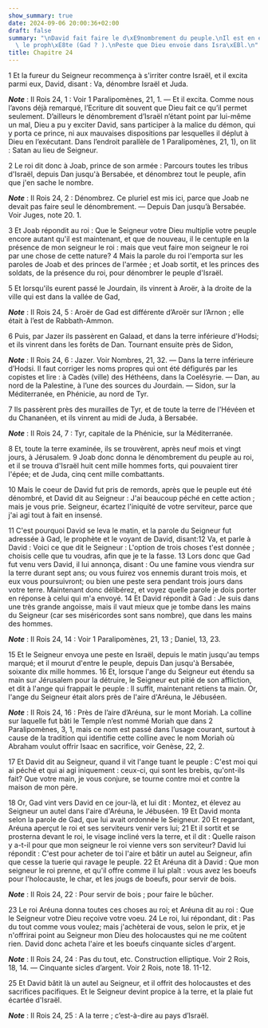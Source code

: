 ```yaml
---
show_summary: true
date: 2024-09-06 20:00:36+02:00
draft: false
summary: "\nDavid fait faire le d\xE9nombrement du peuple.\nIl est en est repris par\
  \ le proph\xE8te (Gad ? ).\nPeste que Dieu envoie dans Isra\xEBl.\n"
title: Chapitre 24
---
```





1 Et la fureur du Seigneur recommença à s'irriter contre Israël, et il excita parmi eux, David, disant : Va, dénombre Israël et Juda.

***Note*** :  II Rois 24, 1 : Voir 1 Paralipomènes, 21, 1. ― Et il excita. Comme nous l’avons déjà remarqué, l’Ecriture dit souvent que Dieu fait ce qu’il permet seulement. D’ailleurs le dénombrement d’Israël n’étant point par lui-même un mal, Dieu a pu y exciter David, sans participer à la malice du démon, qui y porta ce prince, ni aux mauvaises dispositions par lesquelles il déplut à Dieu en l’exécutant. Dans l’endroit parallèle de 1 Paralipomènes, 21, 1), on lit : Satan au lieu de Seigneur.


2 Le roi dit donc à Joab, prince de son armée : Parcours toutes les tribus d'Israël, depuis Dan jusqu'à Bersabée, et dénombrez tout le peuple, afin que j'en sache le nombre.

***Note*** :  II Rois 24, 2 : Dénombrez. Ce pluriel est mis ici, parce que Joab ne devait pas faire seul le dénombrement. ― Depuis Dan jusqu’à Bersabée. Voir Juges, note 20. 1.

3 Et Joab répondit au roi : Que le Seigneur votre Dieu multiplie votre peuple encore autant qu'il est maintenant, et que de nouveau, il le centuple en la présence de mon seigneur le roi : mais que veut faire mon seigneur le roi par une chose de cette nature? 4 Mais la parole du roi l'emporta sur les paroles de Joab et des princes de l'armée ; et Joab sortit, et les princes des soldats, de la présence du roi, pour dénombrer le peuple d'Israël.


5 Et lorsqu'ils eurent passé le Jourdain, ils vinrent à Aroër, à la droite de la ville qui est dans la vallée de Gad,

***Note*** :  II Rois 24, 5 : Aroër de Gad est différente d’Aroër sur l’Arnon ; elle était à l’est de Rabbath-Ammon.

6 Puis, par Jazer ils passèrent en Galaad, et dans la terre inférieure d'Hodsi; et ils vinrent dans les forêts de Dan. Tournant ensuite près de Sidon,

***Note*** :  II Rois 24, 6 : Jazer. Voir Nombres, 21, 32. ― Dans la terre inférieure d’Hodsi. Il faut corriger les noms propres qui ont été défigurés par les copistes et lire : à Cadès (ville) des Héthéens, dans la Coelésyrie. ― Dan, au nord de la Palestine, à l’une des sources du Jourdain. ― Sidon, sur la Méditerranée, en Phénicie, au nord de Tyr.

7 Ils passèrent près des murailles de Tyr, et de toute la terre de l'Hévéen et du Chananéen, et ils vinrent au midi de Juda, à Bersabée.

***Note*** :  II Rois 24, 7 : Tyr, capitale de la Phénicie, sur la Méditerranée.

8 Et, toute la terre examinée, ils se trouvèrent, après neuf mois et vingt jours, à Jérusalem. 9 Joab donc donna le dénombrement du peuple au roi, et il se trouva d'Israël huit cent mille hommes forts, qui pouvaient tirer l'épée; et de Juda, cinq cent mille combattants.


10 Mais le coeur de David fut pris de remords, après que le peuple eut été dénombré, et David dit au Seigneur : J'ai beaucoup péché en cette action ; mais je vous prie. Seigneur, écartez l'iniquité de votre serviteur, parce que j'ai agi tout à fait en insensé.


11 C'est pourquoi David se leva le matin, et la parole du Seigneur fut adressée à Gad, le prophète et le voyant de David, disant:12 Va, et parle à David : Voici ce que dit le Seigneur : L'option de trois choses t'est donnée ; choisis celle que tu voudras, afin que je te la fasse. 13 Lors donc que Gad fut venu vers David, il lui annonça, disant : Ou une famine vous viendra sur la terre durant sept ans; ou vous fuirez vos ennemis durant trois mois, et eux vous poursuivront; ou bien une peste sera pendant trois jours dans votre terre. Maintenant donc délibérez, et voyez quelle parole je dois porter en réponse à celui qui m'a envoyé. 14 Et David répondit à Gad : Je suis dans une très grande angoisse, mais il vaut mieux que je tombe dans les mains du Seigneur (car ses miséricordes sont sans nombre), que dans les mains des hommes.

***Note*** :  II Rois 24, 14 : Voir 1 Paralipomènes, 21, 13 ; Daniel, 13, 23.


15 Et le Seigneur envoya une peste en Israël, depuis le matin jusqu'au temps marqué; et il mourut d'entre le peuple, depuis Dan jusqu'à Bersabée, soixante dix mille hommes. 16 Et, lorsque l'ange du Seigneur eut étendu sa main sur Jérusalem pour la détruire, le Seigneur eut pitié de son affliction, et dit à l'ange qui frappait le peuple : Il suffit, maintenant retiens ta main. Or, l'ange du Seigneur était alors près de l'aire d'Aréuna, le Jébuséen.

***Note*** :  II Rois 24, 16 : Près de l’aire d’Aréuna, sur le mont Moriah. La colline sur laquelle fut bâti le Temple n’est nommé Moriah que dans 2 Paralipomènes, 3, 1, mais ce nom est passé dans l’usage courant, surtout à cause de la tradition qui identifie cette colline avec le nom Moriah où Abraham voulut offrir Isaac en sacrifice, voir Genèse, 22, 2.

17 Et David dit au Seigneur, quand il vit l'ange tuant le peuple : C'est moi qui ai péché et qui ai agi iniquement : ceux-ci, qui sont les brebis, qu'ont-ils fait? Que votre main, je vous conjure, se tourne contre moi et contre la maison de mon père.


18 Or, Gad vint vers David en ce jour-là, et lui dit : Montez, et élevez au Seigneur un autel dans l'aire d'Aréuna, le Jébuséen. 19 Et David monta selon la parole de Gad, que lui avait ordonnée le Seigneur. 20 Et regardant, Aréuna aperçut le roi et ses serviteurs venir vers lui; 21 Et il sortit et se prosterna devant le roi, le visage incliné vers la terre, et il dit : Quelle raison y a-t-il pour que mon seigneur le roi vienne vers son serviteur? David lui répondit : C'est pour acheter de toi l'aire et bâtir un autel au Seigneur, afin que cesse la tuerie qui ravage le peuple. 22 Et Aréuna dit à David : Que mon seigneur le roi prenne, et qu'il offre comme il lui plaît : vous avez les boeufs pour l'holocauste, le char, et les jougs de boeufs, pour servir de bois.

***Note*** :  II Rois 24, 22 : Pour servir de bois ; pour faire le bûcher.

23 Le roi Aréuna donna toutes ces choses au roi; et Aréuna dit au roi : Que le Seigneur votre Dieu reçoive votre voeu. 24 Le roi, lui répondant, dit : Pas du tout comme vous voulez; mais j'achèterai de vous, selon le prix, et je n'offrirai point au Seigneur mon Dieu des holocaustes qui ne me coûtent rien. David donc acheta l'aire et les boeufs cinquante sicles d'argent.

***Note*** :  II Rois 24, 24 : Pas du tout, etc. Construction elliptique. Voir 2 Rois, 18, 14. ― Cinquante sicles d’argent. Voir 2 Rois, note 18. 11-12.

25 Et David bâtit là un autel au Seigneur, et il offrit des holocaustes et des sacrifices pacifiques. Et le Seigneur devint propice à la terre, et la plaie fut écartée d'Israël.

***Note*** :  II Rois 24, 25 : A la terre ; c’est-à-dire au pays d’Israël.
